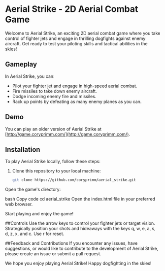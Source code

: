 # Aerial Strike - 2D Aerial Combat Game

Welcome to Aerial Strike, an exciting 2D aerial combat game where you take control of fighter jets and engage in thrilling dogfights against enemy aircraft. Get ready to test your piloting skills and tactical abilities in the skies!

## Gameplay

In Aerial Strike, you can:

- Pilot your fighter jet and engage in high-speed aerial combat.
- Fire missiles to take down enemy aircraft.
- Dodge incoming enemy fire and missiles.
- Rack up points by defeating as many enemy planes as you can.

## Demo

You can play an older version of Aerial Strike at [http://game.coryprimm.com/](http://game.coryprimm.com/).

## Installation

To play Aerial Strike locally, follow these steps:

1. Clone this repository to your local machine:

   ```bash
   git clone https://github.com/coryprimm/aerial_strike.git
Open the game's directory:

bash
Copy code
cd aerial_strike
Open the index.html file in your preferred web browser.

Start playing and enjoy the game!

##Controls
Use the arrow keys to control your fighter jets or target vision.
Strategically position your shots and hideaways with the keys q, w, e, a, s, d, z, x, and c.
Use r for reset.

##Feedback and Contributions
If you encounter any issues, have suggestions, or would like to contribute to the development of Aerial Strike, please create an issue or submit a pull request.

We hope you enjoy playing Aerial Strike! Happy dogfighting in the skies!